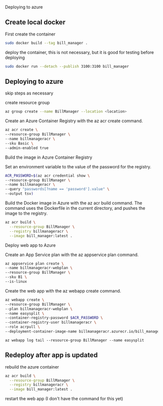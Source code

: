 
Deploying to azure
## Create local docker

First create the container
```bash
sudo docker build --tag bill_manager .
```

deploy the container, this is not necessary, but it is good for testing before deploying
````bash
sudo docker run --detach --publish 3100:3100 bill_manager
````

## Deploying to azure

skip steps as necessary

create resource group
````bash
az group create --name BillManager --location <location>
````
Create an Azure Container Registry with the az acr create command.
````bash
az acr create \
--resource-group BillManager \
--name billmanageracr \
--sku Basic \
--admin-enabled true
````
Build the image in Azure Container Registry

Set an environment variable to the value of the password for the registry.
````bash
ACR_PASSWORD=$(az acr credential show \
--resource-group BillManager \
--name billmanageracr \
--query "passwords[?name == 'password'].value" \
--output tsv)
````

Build the Docker image in Azure with the az acr build command. The command uses the Dockerfile in the current directory, and pushes the image to the registry.
````bash
az acr build \
  --resource-group BillManager \
  --registry billmanageracr \
  --image bill_manager:latest .
````

Deploy web app to Azure

Create an App Service plan with the az appservice plan command.
```bash
az appservice plan create \
--name billmanageracr-webplan \
--resource-group BillManager \
--sku B1 \
--is-linux
````
Create the web app with the az webapp create command.
```bash
az webapp create \
--resource-group BillManager \
--plan billmanageracr-webplan \
--name easysplit \
--container-registry-password $ACR_PASSWORD \
--container-registry-user billmanageracr \
--role acrpull \
--deployment-container-image-name billmanageracr.azurecr.io/bill_manager:latest 
```
`az webapp log tail --resource-group BillManager --name easysplit`
## Redeploy after app is updated

rebuild the azure container
````bash
az acr build \
  --resource-group BillManager \
  --registry billmanageracr \
  --image bill_manager:latest .
````

restart the web app (I don't have the command for this yet)